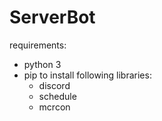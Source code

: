 # ServerBot
requirements:
- python 3
- pip to install following libraries:
  - discord
  - schedule
  - mcrcon
